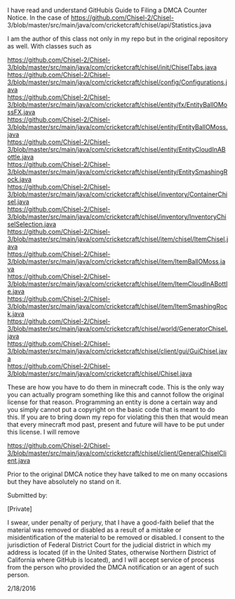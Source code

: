 I have read and understand GitHubís Guide to Filing a DMCA Counter Notice. In the case of https://github.com/Chisel-2/Chisel-
3/blob/master/src/main/java/com/cricketcraft/chisel/api/Statistics.java 

I am the author of this class not only in my repo but in the original repository as well. With classes such as 

https://github.com/Chisel-2/Chisel-3/blob/master/src/main/java/com/cricketcraft/chisel/init/ChiselTabs.java  
https://github.com/Chisel-2/Chisel-3/blob/master/src/main/java/com/cricketcraft/chisel/config/Configurations.java  
https://github.com/Chisel-2/Chisel-3/blob/master/src/main/java/com/cricketcraft/chisel/entity/fx/EntityBallOMossFX.java  
https://github.com/Chisel-2/Chisel-3/blob/master/src/main/java/com/cricketcraft/chisel/entity/EntityBallOMoss.java  
https://github.com/Chisel-2/Chisel-3/blob/master/src/main/java/com/cricketcraft/chisel/entity/EntityCloudInABottle.java   
https://github.com/Chisel-2/Chisel-3/blob/master/src/main/java/com/cricketcraft/chisel/entity/EntitySmashingRock.java   
https://github.com/Chisel-2/Chisel-3/blob/master/src/main/java/com/cricketcraft/chisel/inventory/ContainerChisel.java   
https://github.com/Chisel-2/Chisel-3/blob/master/src/main/java/com/cricketcraft/chisel/inventory/InventoryChiselSelection.java   
https://github.com/Chisel-2/Chisel-3/blob/master/src/main/java/com/cricketcraft/chisel/item/chisel/ItemChisel.java   
https://github.com/Chisel-2/Chisel-3/blob/master/src/main/java/com/cricketcraft/chisel/item/ItemBallOMoss.java   
https://github.com/Chisel-2/Chisel-3/blob/master/src/main/java/com/cricketcraft/chisel/item/ItemCloudInABottle.java   
https://github.com/Chisel-2/Chisel-3/blob/master/src/main/java/com/cricketcraft/chisel/item/ItemSmashingRock.java   
https://github.com/Chisel-2/Chisel-3/blob/master/src/main/java/com/cricketcraft/chisel/world/GeneratorChisel.java   
https://github.com/Chisel-2/Chisel-3/blob/master/src/main/java/com/cricketcraft/chisel/client/gui/GuiChisel.java   
https://github.com/Chisel-2/Chisel-3/blob/master/src/main/java/com/cricketcraft/chisel/Chisel.java   

These are how you have to do them in minecraft code. This is the only way you can actually program something like this and cannot follow the original license for that reason. Programming an entity is done a certain way and you simply cannot put a copyright on the basic code that is meant to do this. If you are to bring down my repo for violating this then that would mean that every minecraft mod past, present and future will have to be put under this license. I will remove  

https://github.com/Chisel-2/Chisel-3/blob/master/src/main/java/com/cricketcraft/chisel/client/GeneralChiselClient.java  
 
Prior to the original DMCA notice they have talked to me on many occasions but they have absolutely no stand on it. 

Submitted by: 

[Private]
 
I swear, under penalty of perjury, that I have a good-faith belief that the material was removed or disabled as a result of a mistake or misidentification of the material to be removed or disabled. I consent to the jurisdiction of Federal District Court for the judicial district in which my address is located (if in the United States, otherwise Northern District of California where GitHub is located), and I will accept service of process from the person who provided the DMCA notification or an agent of such person. 


 2/18/2016
